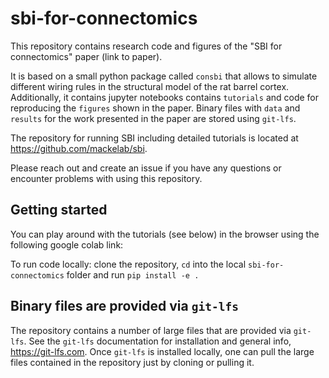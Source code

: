 <!-- [![GitHub license](https://img.shields.io/github/license/mackelab/sbi)](https://github.com/mackelab/sbi/blob/master/LICENSE.txt)
[![DOI](https://joss.theoj.org/papers/10.21105/joss.02505/status.svg)](https://doi.org/10.21105/joss.02505) -->

# sbi-for-connectomics

This repository contains research code and figures of the "SBI for connectomics" paper (link to paper). 

It is based on a small python package called `consbi` that allows to simulate different wiring rules in the structural model of the rat barrel cortex. 
Additionally, it contains jupyter notebooks contains `tutorials` and code for reproducing the `figures` shown in the paper.
Binary files with `data` and `results` for the work presented in the paper are stored using `git-lfs`. 

The repository for running SBI including detailed tutorials is located at https://github.com/mackelab/sbi. 

Please reach out and create an issue if you have any questions or encounter problems with using this repository.

## Getting started
You can play around with the tutorials (see below) in the browser using the following google colab link: 

To run code locally: clone the repository, `cd` into the local `sbi-for-connectomics` folder and run `pip install -e .`

## Binary files are provided via `git-lfs`

The repository contains a number of large files that are provided via `git-lfs`. 
See the `git-lfs` documentation for installation and general info, https://git-lfs.com. 
Once `git-lfs` is installed locally, one can pull the large files contained in the repository just by cloning or pulling it. 



